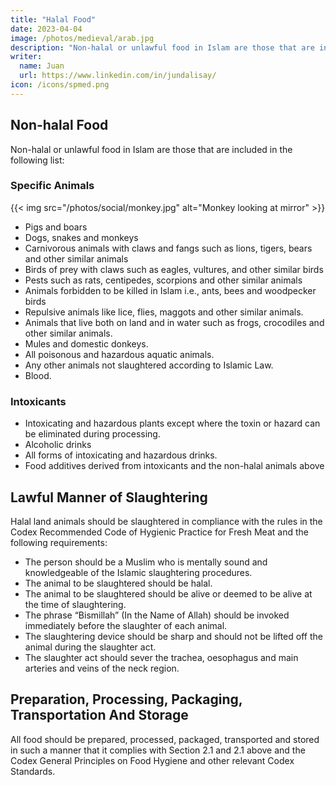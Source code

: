 ```yaml
---
title: "Halal Food"
date: 2023-04-04
image: /photos/medieval/arab.jpg
description: "Non-halal or unlawful food in Islam are those that are included in the following list"
writer:
  name: Juan
  url: https://www.linkedin.com/in/jundalisay/
icon: /icons/spmed.png
---
```



## Non-halal Food

Non-halal or unlawful food in Islam are those that are included in the following list:


### Specific Animals 

{{< img src="/photos/social/monkey.jpg" alt="Monkey looking at mirror" >}}

- Pigs and boars
- Dogs, snakes and monkeys
- Carnivorous animals with claws and fangs such as lions, tigers, bears and other similar animals
- Birds of prey with claws such as eagles, vultures, and other similar birds
- Pests such as rats, centipedes, scorpions and other similar animals
- Animals forbidden to be killed in Islam i.e., ants, bees and woodpecker birds
- Repulsive animals like lice, flies, maggots and other similar animals.
- Animals that live both on land and in water such as frogs, crocodiles and other similar animals.
- Mules and domestic donkeys.
- All poisonous and hazardous aquatic animals.
- Any other animals not slaughtered according to Islamic Law.
- Blood.

### Intoxicants

- Intoxicating and hazardous plants except where the toxin or hazard can be eliminated during processing.
- Alcoholic drinks
- All forms of intoxicating and hazardous drinks.
- Food additives derived from intoxicants and the non-halal animals above


## Lawful Manner of Slaughtering

Halal land animals should be slaughtered in compliance with the rules in the Codex Recommended Code of Hygienic Practice for Fresh Meat and the following requirements:

- The person should be a Muslim who is mentally sound and knowledgeable of the Islamic slaughtering procedures.
- The animal to be slaughtered should be halal.
- The animal to be slaughtered should be alive or deemed to be alive at the time of slaughtering.
- The phrase “Bismillah” (In the Name of Allah) should be invoked immediately before the slaughter of each animal.
- The slaughtering device should be sharp and should not be lifted off the animal during the slaughter act.
- The slaughter act should sever the trachea, oesophagus and main arteries and veins of the neck region.


## Preparation, Processing, Packaging, Transportation And Storage

All food should be prepared, processed, packaged, transported and stored in such a manner that it complies with Section 2.1 and 2.1 above and the Codex General Principles on Food Hygiene and other relevant Codex Standards.
